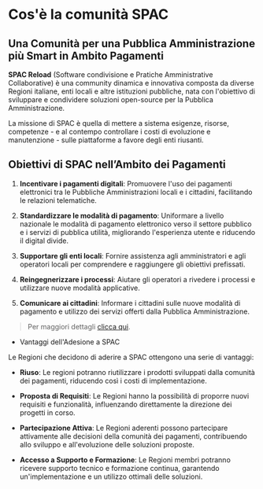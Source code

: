 # Cos'è la comunità SPAC

## Una Comunità per una Pubblica Amministrazione più Smart in Ambito Pagamenti

**SPAC Reload** (Software condivisione e Pratiche Amministrative Collaborative) è una community dinamica e innovativa composta da diverse Regioni italiane, enti locali e altre istituzioni pubbliche, nata con l'obiettivo di sviluppare e condividere soluzioni open-source per la Pubblica Amministrazione.

La missione di SPAC è quella di mettere a sistema esigenze, risorse, competenze - e al contempo controllare i costi di evoluzione e manutenzione - sulle piattaforme a favore degli enti riusanti.

## Obiettivi di SPAC nell’Ambito dei Pagamenti

1. **Incentivare i pagamenti digitali**: Promuovere l'uso dei pagamenti elettronici tra le Pubbliche Amministrazioni locali e i cittadini, facilitando le relazioni telematiche.
   
2. **Standardizzare le modalità di pagamento**: Uniformare a livello nazionale le modalità di pagamento elettronico verso il settore pubblico e i servizi di pubblica utilità, migliorando l'esperienza utente e riducendo il digital divide.
   
3. **Supportare gli enti locali**: Fornire assistenza agli amministratori e agli operatori locali per comprendere e raggiungere gli obiettivi prefissati.
   
4. **Reingegnerizzare i processi**: Aiutare gli operatori a rivedere i processi e utilizzare nuove modalità applicative.
   
5. **Comunicare ai cittadini**: Informare i cittadini sulle nuove modalità di pagamento e utilizzo dei servizi offerti dalla Pubblica Amministrazione.

> Per maggiori dettagli [clicca qui](#).

* Vantaggi dell'Adesione a SPAC

Le Regioni che decidono di aderire a SPAC ottengono una serie di vantaggi:

- **Riuso**: Le regioni potranno riutilizzare i prodotti sviluppati dalla comunità dei pagamenti, riducendo così i costi di implementazione.
  
- **Proposta di Requisiti**: Le Regioni hanno la possibilità di proporre nuovi requisiti e funzionalità, influenzando direttamente la direzione dei progetti in corso.
  
- **Partecipazione Attiva**: Le Regioni aderenti possono partecipare attivamente alle decisioni della comunità dei pagamenti, contribuendo allo sviluppo e all'evoluzione delle soluzioni proposte.
  
- **Accesso a Supporto e Formazione**: Le Regioni membri potranno ricevere supporto tecnico e formazione continua, garantendo un'implementazione e un utilizzo ottimali delle soluzioni.
